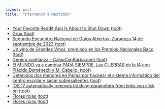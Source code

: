 ```yaml
---
layout: post
title:  "@fernand0's Mastodon"
---
```

*  [Your Favorite Reddit App Is About to Shut Down ](https://www.howtogeek.com/897844/your-favorite-reddit-app-is-about-to-shut-down) ([toot](https://mastodon.social/@fernand0/110576536135108157))
*  [Grúa ](https://www.flickr.com/photos/fernand0/52952356159) ([toot](https://mastodon.social/@fernand0/110576385508854743))
*  [Segundo Encuentro Nacional de Datos Abiertos. Zaragoza 14 de septiembre de 2023 ](https://opendata.aragon.es/-/segundo-encuentro-nacional-de-datos-abiertos.-zaragoza-14-de-septiembre-de-202) ([toot](https://mastodon.social/@fernand0/110576204661851348))
*  [Un vino de Grandes Vinos, premiado en los Premios Nacionales Baco ](https://redaccion.camarazaragoza.com/un-vino-de-grandes-vinos-premiado-en-los-premios-nacionales-baco) ([toot](https://mastodon.social/@fernand0/110576085464775128))
*  [Genera confianza - CalvoConBarba.com ](https://calvoconbarba.com/2023/06/05/genera-confianza) ([toot](https://mastodon.social/@fernand0/110575740548790461))
*  [El MUNDO va a cambiar PARA SIEMPRE. Las GUERRAS de la IA con Plácido Doménech y M. Cabello. ](https://www.youtube.com/watch?v=9zOBBGwFo44&amp%3Bfeature=youtu.b) ([toot](https://mastodon.social/@fernand0/110575651387026852))
*  [Detenidos dos menores en Palma por hackear el sistema informático del centro escolar y sacar sobresalientes ](https://www.diariodemallorca.es/sucesos/2023/06/10/detenidos-menores-palma-piratear-sistema-88532561.htm) ([toot](https://mastodon.social/@fernand0/110575426008344210))
*  [iOS 17 automatically removes tracking parameters from links you click on ](https://9to5mac.com/2023/06/08/ios-17-link-tracking-protection) ([toot](https://mastodon.social/@fernand0/110572259187713237))
*  [Flores rojas ](https://avecesunafoto.wordpress.com/2023/06/19/flores-rojas) ([toot](https://mastodon.social/@fernand0/110572089493891510))
*  [Flores rojas ](https://avecesunafoto.wordpress.com/2023/06/19/flores-rojas) ([toot](https://mastodon.social/@fernand0/110572023590276353))
